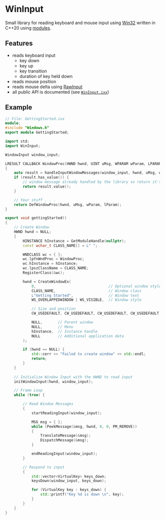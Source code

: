 # WinInput
 
Small library for reading keyboard and mouse input using [Win32](https://learn.microsoft.com/en-us/windows/win32/inputdev/wm-keydown) written in C++20 using [modules](https://learn.microsoft.com/en-us/cpp/cpp/modules-cpp?view=msvc-170).

## Features
- reads keyboard input
  - key down
  - key up
  - key transition
  - duration of key held down
- reads mouse position
- reads mouse delta using [RawInput](https://learn.microsoft.com/en-us/windows/win32/inputdev/about-raw-input)
- all public API is documented (see [`WinInput.ixx`](.InputLibrary/WinInput.ixx))

## Example

```C++
// File: GettingStarted.ixx
module;
#include "Windows.h"
export module GettingStarted;

import std;
import WinInput;

WindowInput window_input;

LRESULT CALLBACK WindowProc(HWND hwnd, UINT uMsg, WPARAM wParam, LPARAM lParam)
{
	auto result = handleInputWindowMessages(window_input, hwnd, uMsg, wParam, lParam);
	if (result.has_value()) {
		// window message already handled by the library so return it's result
		return result.value();
	}

	// Your stuff . . .
	return DefWindowProc(hwnd, uMsg, wParam, lParam);
}

export void gettingStarted()
{
	// Create Window
	HWND hwnd = NULL;
	{
		HINSTANCE hInstance = GetModuleHandle(nullptr);
		const wchar_t CLASS_NAME[] = L" ";

		WNDCLASS wc = { };
		wc.lpfnWndProc = WindowProc;
		wc.hInstance = hInstance;
		wc.lpszClassName = CLASS_NAME;
		RegisterClass(&wc);

		hwnd = CreateWindowEx(
			0,                                 // Optional window styles.
			CLASS_NAME,                        // Window class
			L"Getting Started",                // Window text
			WS_OVERLAPPEDWINDOW | WS_VISIBLE,  // Window style

			// Size and position
			CW_USEDEFAULT, CW_USEDEFAULT, CW_USEDEFAULT, CW_USEDEFAULT,

			NULL,       // Parent window    
			NULL,       // Menu
			hInstance,  // Instance handle
			NULL        // Additional application data
		);

		if (hwnd == NULL) {
			std::cerr << "Failed to create window" << std::endl;
			return;
		}
	}
	
	// Initialize Window Input with the HWND to read input
	initWindowInput(hwnd, window_input);

	// Frame Loop
	while (true) {

		// Read Window Messages
		{
			startReadingInput(window_input);

			MSG msg = { };
			while (PeekMessage(&msg, hwnd, 0, 0, PM_REMOVE))
			{
				TranslateMessage(&msg);
				DispatchMessage(&msg);
			}

			endReadingInput(window_input);
		}

		// Respond to input
		{
			std::vector<VirtualKey> keys_down;
			keysDown(window_input, keys_down);

			for (VirtualKey key : keys_down) {
				std::printf("Key %d is down \n", key);
			}
		}
	}
}
```